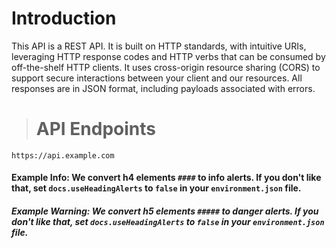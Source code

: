 # Introduction

This API is a REST API. It is built on HTTP standards, with intuitive URIs, leveraging HTTP response codes and HTTP verbs that can be consumed by off-the-shelf HTTP clients. It uses cross-origin resource sharing (CORS) to support secure interactions between your client and our resources. All responses are in JSON format, including payloads associated with errors.

> # API Endpoints

```no-highlight
https://api.example.com
```

#### **Example Info**: We convert h4 elements `####` to info alerts. If you don't like that, set `docs.useHeadingAlerts` to `false` in your `environment.json` file.

##### **Example Warning**: We convert h5 elements `#####` to danger alerts. If you don't like that, set `docs.useHeadingAlerts` to `false` in your `environment.json` file.

